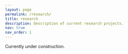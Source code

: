 ```yaml
---
layout: page
permalink: /research/
title: research
description: Description of current research projects.
nav: true
nav_order: 1
---
```


Currently under construction.

